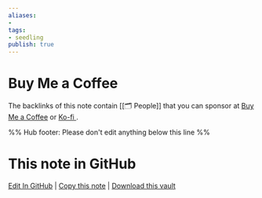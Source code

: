 ```yaml
---
aliases: 
- 
tags:
- seedling
publish: true
---
```


# Buy Me a Coffee

The backlinks of this note contain [[🗂️ People]] that you can sponsor at [Buy Me a Coffee](https://www.buymeacoffee.com/) or [Ko-fi ](https://ko-fi.com/).

%% Hub footer: Please don't edit anything below this line %%

# This note in GitHub

<span class="git-footer">[Edit In GitHub](https://github.dev/obsidian-community/obsidian-hub/blob/main/05%20-%20Concepts/Buy%20me%20a%20coffee.md "git-hub-edit-note") | [Copy this note](https://raw.githubusercontent.com/obsidian-community/obsidian-hub/main/05%20-%20Concepts/Buy%20me%20a%20coffee.md "git-hub-copy-note") | [Download this vault](https://github.com/obsidian-community/obsidian-hub/archive/refs/heads/main.zip "git-hub-download-vault") </span>
